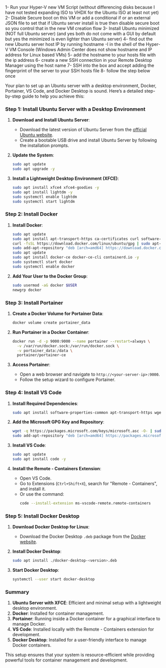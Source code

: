 1- Run your Hyper-V new VM Script (without differencing disks because I have not tested expanding ISO to VHDX for the Ubuntu ISO at least not yet)
2- Disable Secure boot on this VM or add a conditional if or an external JSON file to set that if Ubuntu server install is true then disable secure boot so you control that in the new VM creation flow
3- Install Ubuntu minimized (NOT full Ubuntu server) (and yes both do not come with a GUI by default but yes the minimized is even lighter than Ubuntu server)
4- find out the new Ubuntu server host IP by running hostname -I in the shell of the Hyper-V VM Console (Windows Admin Center does not show hostname and IP address for Linux based VMs)
5- add the hostname to your hosts file with the ip address
6- create a new SSH connection in your Remote Desktop Manager using the host name
7- SSH into the box and accept adding the fingerprint of the server to your SSH hosts file
8- follow the step below once 


Your plan to set up an Ubuntu server with a desktop environment, Docker, Portainer, VS Code, and Docker Desktop is sound. Here’s a detailed step-by-step guide 
to help you achieve this:

### Step 1: Install Ubuntu Server with a Desktop Environment

1. **Download and Install Ubuntu Server**:
   - Download the latest version of Ubuntu Server from the [official Ubuntu website](https://ubuntu.com/download/server).
   - Create a bootable USB drive and install Ubuntu Server by following the installation prompts.

2. **Update the System**:
   ```sh
   sudo apt update
   sudo apt upgrade -y
   ```

3. **Install a Lightweight Desktop Environment (XFCE)**:
   ```sh
   sudo apt install xfce4 xfce4-goodies -y
   sudo apt install lightdm -y
   sudo systemctl enable lightdm
   sudo systemctl start lightdm
   ```

### Step 2: Install Docker

1. **Install Docker**:
   ```sh
   sudo apt update
   sudo apt install apt-transport-https ca-certificates curl software-properties-common -y
   curl -fsSL https://download.docker.com/linux/ubuntu/gpg | sudo apt-key add -
   sudo add-apt-repository "deb [arch=amd64] https://download.docker.com/linux/ubuntu $(lsb_release -cs) stable"
   sudo apt update
   sudo apt install docker-ce docker-ce-cli containerd.io -y
   sudo systemctl start docker
   sudo systemctl enable docker
   ```

2. **Add Your User to the Docker Group**:
   ```sh
   sudo usermod -aG docker $USER
   newgrp docker
   ```

### Step 3: Install Portainer

1. **Create a Docker Volume for Portainer Data**:
   ```sh
   docker volume create portainer_data
   ```

2. **Run Portainer in a Docker Container**:
   ```sh
   docker run -d -p 9000:9000 --name portainer --restart=always \
     -v /var/run/docker.sock:/var/run/docker.sock \
     -v portainer_data:/data \
     portainer/portainer-ce
   ```

3. **Access Portainer**:
   - Open a web browser and navigate to `http://<your-server-ip>:9000`.
   - Follow the setup wizard to configure Portainer.

### Step 4: Install VS Code

1. **Install Required Dependencies**:
   ```sh
   sudo apt install software-properties-common apt-transport-https wget -y
   ```

2. **Add the Microsoft GPG Key and Repository**:
   ```sh
   wget -q https://packages.microsoft.com/keys/microsoft.asc -O- | sudo apt-key add -
   sudo add-apt-repository "deb [arch=amd64] https://packages.microsoft.com/repos/vscode stable main"
   ```

3. **Install VS Code**:
   ```sh
   sudo apt update
   sudo apt install code -y
   ```

4. **Install the Remote - Containers Extension**:
   - Open VS Code.
   - Go to Extensions (`Ctrl+Shift+X`), search for "Remote - Containers", and install it.
   - Or use the command:
     ```sh
     code --install-extension ms-vscode-remote.remote-containers
     ```

### Step 5: Install Docker Desktop

1. **Download Docker Desktop for Linux**:
   - Download the Docker Desktop `.deb` package from the [Docker website](https://docs.docker.com/desktop/install/linux-install/).

2. **Install Docker Desktop**:
   ```sh
   sudo apt install ./docker-desktop-<version>.deb
   ```

3. **Start Docker Desktop**:
   ```sh
   systemctl --user start docker-desktop
   ```

### Summary

1. **Ubuntu Server with XFCE**: Efficient and minimal setup with a lightweight desktop environment.
2. **Docker**: Installed for container management.
3. **Portainer**: Running inside a Docker container for a graphical interface to manage Docker.
4. **VS Code**: Installed locally with the Remote - Containers extension for development.
5. **Docker Desktop**: Installed for a user-friendly interface to manage Docker containers.

This setup ensures that your system is resource-efficient while providing powerful tools for container management and development.







